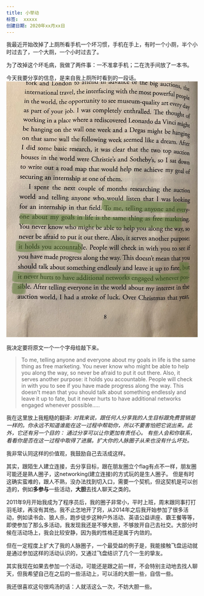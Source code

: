 ```yaml
---
title: 小举动
标签:  xxxxx
创建日期: 2020年xx月xx日
---
```


我最近开始改掉了上厕所看手机一个坏习惯，手机在手上，有时一个小厕，半个小时过去了，一个大厕，一个小时过去了。

为了改掉这个坏毛病，我做了两件事：一不准拿手机；二在洗手间放了一本书。

今天我要分享的信息，是来自我上厕所时看到的一段话。
![就分享一小段话](./_image/WechatIMG1664.jpeg)

我决定要将原文一个一个字母给敲下来。
> To me, telling anyone and everyone about my goals in life is the same thing as free marketing. You never know who might be able to help you along the way, so never be afraid to put it out there. Also, it serves another purpose:
> it holds you accountable.
> People will check in with  you to see if you have made progress along the way. This doesn't mean that you should talk about something endlessly and leave it up to fate, but it never hurts to have additional networks engaged whenever possible.....

我在这里放上我粗糙的翻译:
 *对我来说，跟任何人分享我的人生目标跟免费营销是一样的。你永远不知道谁能在这一过程中帮助你，所以不要害怕把它说出来。此外，它还有另一个目的：
通过分享可以让你更加有责任心。
有些人会和你联系，看看你是否在这一过程中取得了进展。扩大你的人脉圈子从来也没有什么坏处。* 

我非常认同这样的价值观，我鼓励自己去活成这样。

其实，跟陌生人建立连接，去分享目标，跟在朋友圈立个flag有点不一样，朋友圈可能还是熟人圈子，这networking(建立连接)的方式玩的是生人圈子。 但是有时这确实蛮难的，跟人不熟，没办法找到切入口，需要一个契机，但这契机是可以创造的，例如**多参与**一些活动，**大胆**去找人聊天之类的。

2011年9月开始我成为了程序员后，我的圈子非常小，平时上班，周末跟同事打打羽毛球，再没有其他。我不止怎地开了窍，从2014年之后我开始参加了很多活动，例如读书会、狼人杀，跑步徒步这种户外活动、英语公益讲座、霸王餐等等，即使参加了那么多活动，我发现我还是不够大胆，不够放开自己去社交。大部分时候在活动场上，我会比较安静，因为我的性格还是属于内敛的。

但在一定程度上扩大了我的人脉圈子，一个最受益的例子是，我能接触飞盘运动就是通过参加这样的活动认识的，又通过飞盘结识了几个一生的挚友。

其实我现在如果去参加一个活动，可能还是跟之前一样，不会特别主动地去找人聊天，但我希望自己在之后的一些活动上，可以活的大胆一些，自信一些。 

我还很喜欢这句很鸡汤的话：人就活这么一次，不妨大胆一些。